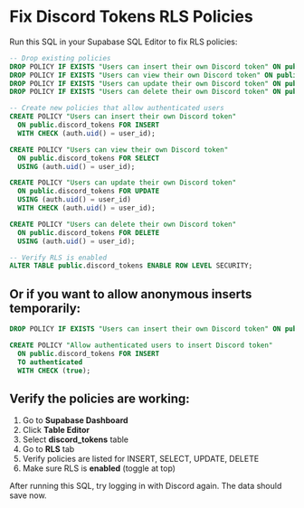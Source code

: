 # Fix Discord Tokens RLS Policies

Run this SQL in your Supabase SQL Editor to fix RLS policies:

```sql
-- Drop existing policies
DROP POLICY IF EXISTS "Users can insert their own Discord token" ON public.discord_tokens;
DROP POLICY IF EXISTS "Users can view their own Discord token" ON public.discord_tokens;
DROP POLICY IF EXISTS "Users can update their own Discord token" ON public.discord_tokens;
DROP POLICY IF EXISTS "Users can delete their own Discord token" ON public.discord_tokens;

-- Create new policies that allow authenticated users
CREATE POLICY "Users can insert their own Discord token"
  ON public.discord_tokens FOR INSERT
  WITH CHECK (auth.uid() = user_id);

CREATE POLICY "Users can view their own Discord token"
  ON public.discord_tokens FOR SELECT
  USING (auth.uid() = user_id);

CREATE POLICY "Users can update their own Discord token"
  ON public.discord_tokens FOR UPDATE
  USING (auth.uid() = user_id)
  WITH CHECK (auth.uid() = user_id);

CREATE POLICY "Users can delete their own Discord token"
  ON public.discord_tokens FOR DELETE
  USING (auth.uid() = user_id);

-- Verify RLS is enabled
ALTER TABLE public.discord_tokens ENABLE ROW LEVEL SECURITY;
```

## Or if you want to allow anonymous inserts temporarily:

```sql
DROP POLICY IF EXISTS "Users can insert their own Discord token" ON public.discord_tokens;

CREATE POLICY "Allow authenticated users to insert Discord token"
  ON public.discord_tokens FOR INSERT
  TO authenticated
  WITH CHECK (true);
```

## Verify the policies are working:

1. Go to **Supabase Dashboard**
2. Click **Table Editor**
3. Select **discord_tokens** table
4. Go to **RLS** tab
5. Verify policies are listed for INSERT, SELECT, UPDATE, DELETE
6. Make sure RLS is **enabled** (toggle at top)

After running this SQL, try logging in with Discord again. The data should save now.
